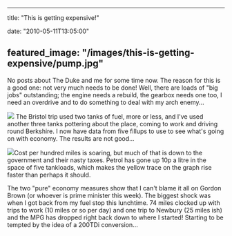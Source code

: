 
---
title: "This is getting expensive!"

date: "2010-05-11T13:05:00"

featured_image: "/images/this-is-getting-expensive/pump.jpg"
---


No posts about The Duke and me for some time now.  The reason for this is a good one: not very much needs to be done!  Well, there are loads of "big jobs" outstanding; the engine needs a rebuild, the gearbox needs one too, I need an overdrive and to do something to deal with my arch enemy...

<a href="http://2.bp.blogspot.com/_62oTnOHwOSo/S-lWyzNnvcI/AAAAAAAACJE/UaZQky7B_hU/s1600/pump.jpg"><img src="/images/this-is-getting-expensive/pump.jpg"/></a>
The Bristol trip used two tanks of fuel, more or less, and I've used another three tanks pottering about the place, coming to work and driving round Berkshire.  I now have data from five <span>fillups</span> to use to see what's going on with economy.  The results are not good...

<a href="http://2.bp.blogspot.com/_62oTnOHwOSo/S-lWrX2RNoI/AAAAAAAACI8/KEoVrkVxGt4/s1600/fuel_economy.png"><img src="/images/this-is-getting-expensive/fuel_economy.png"/></a>Cost per hundred miles is soaring, but much of that is down to the government and their nasty taxes.  Petrol has gone up 10p a litre in the space of five tankloads, which makes the yellow trace on the graph rise faster than perhaps it should.

The two "pure" economy measures show that I can't blame it all on Gordon Brown (or whoever is prime minister this week).  The biggest shock was when I got back from my fuel stop this lunchtime.  74 miles clocked up with trips to work (10 miles or so per day) and one trip to <span>Newbury</span> (25 miles <span>ish</span>) and the MPG has dropped right back down to where I started!
<a href="http://4.bp.blogspot.com/_62oTnOHwOSo/S-lWmDpIxUI/AAAAAAAACI0/FiAyiWcpnIo/s1600/fuel_economy.png">
</a>Starting to be tempted by the idea of a 200<span>TDi</span> conversion...